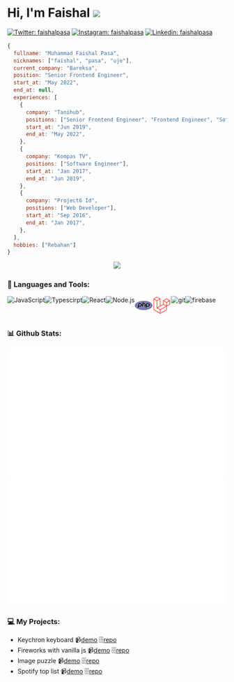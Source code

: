 <h1> Hi, I'm Faishal <img src="https://emojis.slackmojis.com/emojis/images/1626363216/47507/pepe-hacker.gif?1626363216" width="50"></h1>


[![Twitter: faishalpasa](https://img.shields.io/badge/-faishalpasa-1DA1F2?style=flat-square&logo=twitter&logoColor=white)](https://twitter.com/faishalpasa)
[![Instagram: faishalpasa](https://img.shields.io/badge/-faishalpasa-E4405F?style=flat-square&logo=instagram&logoColor=white)](https://instagram.com/faishalpasa)
[![Linkedin: faishalpasa](https://img.shields.io/badge/-faishalpasa-blue?style=flat-square&logo=Linkedin&logoColor=white&link=https://www.linkedin.com/in/faishalpasa/)](https://www.linkedin.com/in/faishalpasa/)


```javascript
{
  fullname: "Muhammad Faishal Pasa",
  nicknames: ["faishal", "pasa", "uje"],
  current_company: "Bareksa",
  position: "Senior Frontend Engineer",
  start_at: "May 2022",
  end_at: null,
  experiences: [
    {
      company: "Tanihub",
      positions: ["Senior Frontend Engineer", "Frontend Engineer", "Software Engineer"],
      start_at: "Jun 2019",
      end_at: "May 2022",
    },
    {
      company: "Kompas TV",
      positions: ["Software Engineer"],
      start_at: "Jan 2017",
      end_at: "Jun 2019",
    },
    {
      company: "Project6 Id",
      positions: ["Web Developer"],
      start_at: "Sep 2016",
      end_at: "Jan 2017",
    },
  ],
  hobbies: ["Rebahan"]
}
```

<p align="center">
  <img alig src="https://github-profile-trophy.vercel.app/?username=faishalpasa&column=6&rank=SSS,SS,S,AAA,AA,A" />
</p>


### 🔨 Languages and Tools:
<a href="https://developer.mozilla.org/en-US/docs/Web/JavaScript" target="_blank">
  <img align="left" alt="JavaScript" height ="42px"  src="https://raw.githubusercontent.com/faishalpasa/README_icons/main/language_and_tools/square/javascript/javascript.svg">
</a>
<a href="https://www.typescriptlang.org/" target="_blank">
  <img align="left" alt="Typescirpt" height ="42px" src="https://raw.githubusercontent.com/faishalpasa/README_icons/main/language_and_tools/square/typescript/typescript.svg">
</a>
<a href="https://reactjs.org/" target="_blank">
  <img align="left" alt="React" height ="42px" src="https://raw.githubusercontent.com/faishalpasa/README_icons/main/language_and_tools/square/react/react.svg">
</a>
<a href="https://nodejs.org" target="_blank">
  <img align="left" alt="Node.js" height ="42px" src="https://raw.githubusercontent.com/faishalpasa/README_icons/main/language_and_tools/square/node/node.svg">
</a>
<a href="https://www.php.net/" target="_blank">
  <img align="left" src="https://raw.githubusercontent.com/faishalpasa/README_icons/main/language_and_tools/square/php/php.svg" alt="php" height='42px'/>
</a>
<a href="https://laravel.com/" target="_blank">
  <img align="left" src="https://raw.githubusercontent.com/faishalpasa/README_icons/main/language_and_tools/square/laravel/laravel.svg" alt="laravel" height='42px'/>
</a>
<a href="https://git-scm.com/" target="_blank">
  <img align="left" src="https://raw.githubusercontent.com/faishalpasa/README_icons/main/language_and_tools/square/git-scm/git-scm.svg" align="left" alt="git" height='42px'/>
</a>
<a href="https://firebase.google.com/" target="_blank">
  <img align="left" src="https://raw.githubusercontent.com/faishalpasa/README_icons/main/language_and_tools/square/firebase/firebase.svg" alt="firebase" height="42px"/>
</a>
<br>
<br>
<br>


### 📊 Github Stats:
<a href='https://github.com/rahul-jha98/github-stats-transparent'>

![Stats Overview](https://raw.githubusercontent.com/faishalpasa/github-stats-transparent/output/generated/overview.svg)
![Most Used Languages](https://raw.githubusercontent.com/faishalpasa/github-stats-transparent/output/generated/languages.svg)

</a>


### 💻 My Projects:
- Keychron keyboard 📹[demo](https://faishalpasa-keyboard.vercel.app/) 🗄[repo](https://github.com/faishalpasa/keyboard)
- Fireworks with vanilla js 📹[demo](https://faishalpasa-fireworks.vercel.app/) 🗄[repo](https://github.com/faishalpasa/fireworks)
- Image puzzle 📹[demo](https://faishalpasa-puzzle.vercel.app/) 🗄[repo](https://github.com/faishalpasa/puzzle)
- Spotify top list 📹[demo](https://spotifytoplist.vercel.app/) 🗄[repo](https://github.com/faishalpasa/spotify-top-list)
